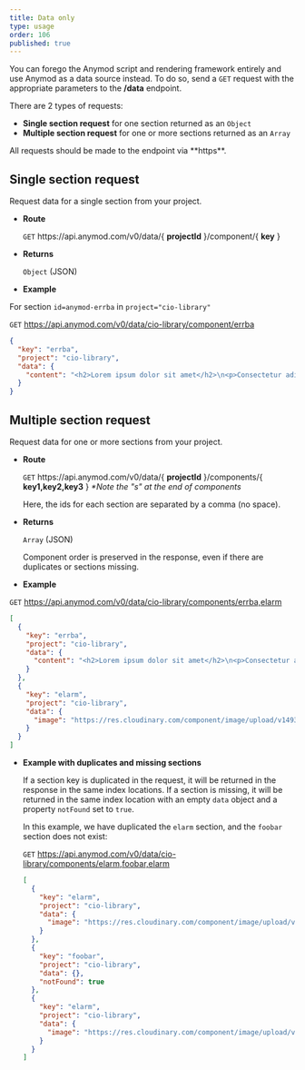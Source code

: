 ```yaml
---
title: Data only
type: usage
order: 106
published: true
---
```


You can forego the Anymod script and rendering framework entirely and use Anymod as a data source instead. To do so, send a `GET` request with the appropriate parameters to the **/data** endpoint.

There are 2 types of requests:

- **Single section request** for one section returned as an `Object`
- **Multiple section request** for one or more sections returned as an `Array`

<p class="tip">All requests should be made to the endpoint via **https**.</p>

## Single section request

Request data for a single section from your project.

- **Route**

  `GET` https://<span></span>api.anymod.com/v0/data/{ **projectId** }/component/{ **key** }

- **Returns**

  `Object` (JSON)

- **Example**

For section `id=anymod-errba` in `project="cio-library"`

`GET` https://api.anymod.com/v0/data/cio-library/component/errba

```json
{
  "key": "errba",
  "project": "cio-library",
  "data": {
    "content": "<h2>Lorem ipsum dolor sit amet</h2>\n<p>Consectetur adipiscing elit. Duis accumsan elementum vehicula. Praesent semper libero eu sapien imperdiet, quis sollicitudin erat maximus. Mauris semper consequat bibendum. Vestibulum eget vehicula justo. Vivamus id urna at libero tincidunt varius et sed ante. Sed tincidunt odio non urna ultricies lacinia. Nullam consequat leo eu diam maximus rutrum ac a sapien. Integer eget enim id tortor suscipit faucibus vel at urna. Sed luctus eget diam in facilisis...</p>"
  }
}
```

## Multiple section request

Request data for one or more sections from your project.

- **Route**

  `GET` https://<span></span>api.anymod.com/v0/data/{ **projectId** }/components/{ **key1,key2,key3** }
  _*Note the "s" at the end of components_

  Here, the ids for each section are separated by a comma (no space).

- **Returns**

  `Array` (JSON)

   Component order is preserved in the response, even if there are duplicates or sections missing.

- **Example**

`GET` https://api.anymod.com/v0/data/cio-library/components/errba,elarm

```json
[
  {
    "key": "errba",
    "project": "cio-library",
    "data": {
      "content": "<h2>Lorem ipsum dolor sit amet</h2>\n<p>Consectetur adipiscing elit. Duis accumsan elementum vehicula. Praesent semper libero eu sapien imperdiet, quis sollicitudin erat maximus. Mauris semper consequat bibendum. Vestibulum eget vehicula justo. Vivamus id urna at libero tincidunt varius et sed ante. Sed tincidunt odio non urna ultricies lacinia. Nullam consequat leo eu diam maximus rutrum ac a sapien. Integer eget enim id tortor suscipit faucibus vel at urna. Sed luctus eget diam in facilisis...</p>"
    }
  },
  {
    "key": "elarm",
    "project": "cio-library",
    "data": {
      "image": "https://res.cloudinary.com/component/image/upload/v1493739852/c0y1myh38wdbxunuyeef.png"
    }
  }
]
```

- **Example with duplicates and missing sections**

  If a section key is duplicated in the request, it will be returned in the response in the same index locations. If a section is missing, it will be returned in the same index location with an empty `data` object and a property `notFound` set to `true`.

  In this example, we have duplicated the `elarm` section, and the `foobar` section does not exist:

  `GET` https://api.anymod.com/v0/data/cio-library/components/elarm,foobar,elarm

  ```json
  [
    {
      "key": "elarm",
      "project": "cio-library",
      "data": {
        "image": "https://res.cloudinary.com/component/image/upload/v1493739852/c0y1myh38wdbxunuyeef.png"
      }
    },
    {
      "key": "foobar",
      "project": "cio-library",
      "data": {},
      "notFound": true
    },
    {
      "key": "elarm",
      "project": "cio-library",
      "data": {
        "image": "https://res.cloudinary.com/component/image/upload/v1493739852/c0y1myh38wdbxunuyeef.png"
      }
    }
  ]
  ```
